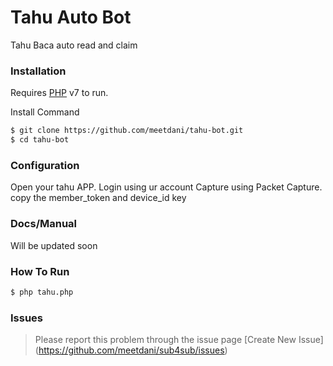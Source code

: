 # Tahu Auto Bot

Tahu Baca auto read and claim


### Installation

Requires [PHP](https://php.net/) v7 to run.

Install Command

```sh
$ git clone https://github.com/meetdani/tahu-bot.git
$ cd tahu-bot
```
### Configuration
Open your tahu APP.
Login using ur account
Capture using Packet Capture. copy the member_token and device_id key 

### Docs/Manual
Will be updated soon

### How To Run

```sh
$ php tahu.php
```


### Issues 
> Please report this problem through the issue page [Create New Issue] (https://github.com/meetdani/sub4sub/issues)
#
